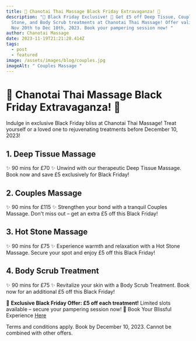```yaml
---
title: 🌟 Chanotai Thai Massage Black Friday Extravaganza! 🌟
description: "🌈 Black Friday Exclusive! 🎁 Get £5 off Deep Tissue, Couples, Hot
  Stone, and Body Scrub treatments at Chanotai Thai Massage! Offer valid from
  Nov 20th to Dec 10th, 2023. Book your pampering session now! "
author: Chanotai Massage
date: 2023-11-19T21:21:28.414Z
tags:
  - post
  - featured
image: /assets/images/blog/couples.jpg
imageAlt: " Couples Massage "
---
```

# 🌟 **Chanotai Thai Massage Black Friday Extravaganza! 🌟**

Indulge in exclusive Black Friday bliss at Chanotai Thai Massage! Treat yourself or a loved one to rejuvenating treatments before December 10, 2023!

## 1. Deep Tissue Massage
   ✨ 90 mins for £70 ✨
   Unwind with our therapeutic Deep Tissue Massage. Book now and save £5 exclusively for Black Friday!

## 2. Couples Massage
   ✨ 90 mins for £115 ✨
   Strengthen your bond with a tranquil Couples Massage. Don't miss out – get an extra £5 off this Black Friday!

## 3. Hot Stone Massage
   ✨ 90 mins for £75 ✨
   Experience warmth and relaxation with a Hot Stone Massage. Secure your spot and enjoy £5 off this Black Friday!

## 4. Body Scrub Treatment
   ✨ 90 mins for £75 ✨
   Revitalize your skin with a Body Scrub Treatment. Book now for an additional £5 off this Black Friday!

🌈 **Exclusive Black Friday Offer: £5 off each treatment!**
Limited slots available – secure your pampering session now!
📅 Book Your Blissful Experience [Here](https://chanotaimassage.setmore.com/?source=easyshare)

Terms and conditions apply. Book by December 10, 2023. Cannot be combined with other offers.
